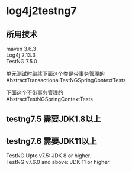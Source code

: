 # log4j2testng7
## 所用技术
maven 3.6.3  
Log4j  2.13.3  
TestNG  7.5.0


单元测试时继续下面这个类是带事务管理的  
AbstractTransactionalTestNGSpringContextTests  

下面这个不带事务管理的  
AbstractTestNGSpringContextTests  

## testng7.5 需要JDK1.8以上
## testng7.6 需要JDK11以上

TestNG Upto v7.5: JDK 8 or higher.  
TestNG v7.6.0 and above: JDK 11 or higher.  

